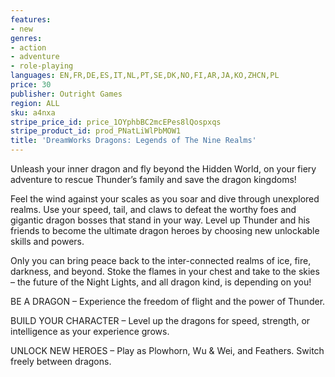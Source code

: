 ```yaml
---
features:
- new
genres:
- action
- adventure
- role-playing
languages: EN,FR,DE,ES,IT,NL,PT,SE,DK,NO,FI,AR,JA,KO,ZHCN,PL
price: 30
publisher: Outright Games
region: ALL
sku: a4nxa
stripe_price_id: price_1OYphbBC2mcEPes8lQospxqs
stripe_product_id: prod_PNatLiWlPbMOW1
title: 'DreamWorks Dragons: Legends of The Nine Realms'
---
```


Unleash your inner dragon and fly beyond the Hidden World, on your fiery adventure to rescue Thunder’s family and save the dragon kingdoms!

Feel the wind against your scales as you soar and dive through unexplored realms. Use your speed, tail, and claws to defeat the worthy foes and gigantic dragon bosses that stand in your way. Level up Thunder and his friends to become the ultimate dragon heroes by choosing new unlockable skills and powers.

Only you can bring peace back to the inter-connected realms of ice, fire, darkness, and beyond. Stoke the flames in your chest and take to the skies – the future of the Night Lights, and all dragon kind, is depending on you!

BE A DRAGON – Experience the freedom of flight and the power of Thunder.

BUILD YOUR CHARACTER – Level up the dragons for speed, strength, or intelligence as your experience grows.

UNLOCK NEW HEROES – Play as Plowhorn, Wu &amp; Wei, and Feathers. Switch freely between dragons.